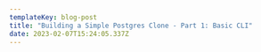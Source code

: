 ```yaml
---
templateKey: blog-post
title: "Building a Simple Postgres Clone - Part 1: Basic CLI"
date: 2023-02-07T15:24:05.337Z
---
```

